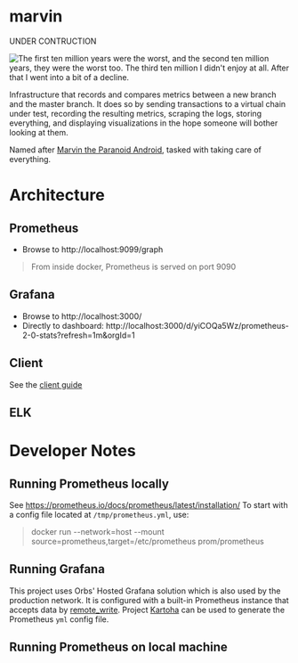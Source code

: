 # marvin

UNDER CONTRUCTION

![The first ten million years were the worst, and the second ten million years, they were the worst too. The third ten million I didn't enjoy at all. After that I went into a bit of a decline.](https://upload.wikimedia.org/wikipedia/en/2/25/Marvin-TV-3.jpg)

Infrastructure that records and compares metrics between a new branch and the master branch. It does so by sending transactions to a virtual chain under test, recording the resulting metrics, scraping the logs, storing everything, and displaying visualizations in the hope someone will bother looking at them.

Named after [Marvin the Paranoid Android](https://en.wikipedia.org/wiki/Marvin_the_Paranoid_Android), tasked with taking care of everything.

# Architecture

## Prometheus
* Browse to http://localhost:9099/graph
> From inside docker, Prometheus is served on port 9090

## Grafana
* Browse to http://localhost:3000/
* Directly to dashboard: http://localhost:3000/d/yiCOQa5Wz/prometheus-2-0-stats?refresh=1m&orgId=1

## Client

See the [client guide](orbsclient/CLIENT.md)


## ELK

# Developer Notes

## Running Prometheus locally
See https://prometheus.io/docs/prometheus/latest/installation/
To start with a config file located at `/tmp/prometheus.yml`, use: 
>  docker run --network=host --mount source=prometheus,target=/etc/prometheus prom/prometheus

## Running Grafana
This project uses Orbs' Hosted Grafana solution which is also used by the production network.
It is configured with a built-in Prometheus instance that accepts data by [remote_write](https://prometheus.io/docs/prometheus/latest/configuration/configuration/#remote_write).
Project [Kartoha](https://github.com/orbs-network/kartoha) can be used to generate the Prometheus `yml` config file.

## Running Prometheus on local machine
